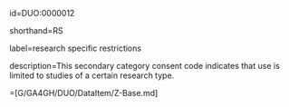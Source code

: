 id=DUO:0000012

shorthand=RS

label=research specific restrictions

description=This secondary category consent code indicates that use is limited to studies of a certain research type.

=[G/GA4GH/DUO/DataItem/Z-Base.md]
